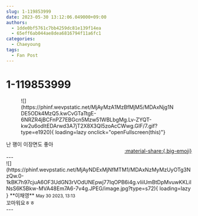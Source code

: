 ```yaml
---
slug: 1-119853999
date: 2023-05-30 13:12:06.049000+09:00
authors:
  - 1dde0bf5761c7bb4259dc81e139f14ea
  - 65eff6ab044ae8dea6816794f11a6fc1
categories:
  - Chaeyoung
tags:
  - Fan Post
---
```


# 1-119853999

<div class="post-container" markdown="1">
<div class="content-container md-sidebar__scrollwrap" markdown="1">


<figure markdown="1">
![](https://phinf.wevpstatic.net/MjAyMzA1MzBfMjM5/MDAxNjg1NDE5ODk4MzQ5.kwCvGTaTtgE-6NRZR4jBCFnPZ7EBGcn5Mzw51WBLbgMg.Lv-ZYQT-kw2u6odltEDArwd3A7jT2X8X3QI5zoAcCWwg.GIF/7.gif?type=e1920){ loading=lazy onclick="openFullscreen(this)"}
</figure>
난 꽹이 이장면도 좋아 

</div>
</div>

<div style="text-align: right;" markdown="1">
<a href="https://weverse.io/fromis9/fanpost/1-119853999" style="text-align: right;">:material-share:{.big-emoji}</a>
</div>
---

<div class="comments-container md-sidebar__scrollwrap" markdown="1">
<div class="comment" markdown="1">
<div class='id-container' markdown="1">
![](https://phinf.wevpstatic.net/MjAyNDExMjNfMTM1/MDAxNzMyMzUyOTg3NzQw.0-1kBK7h97cjuA6OF3UdGN3rVOdUNEpwj77IqOPB6i4g.vliiUmBtDpMvuwKKLiINsS6K5Bkw-MVA48Em7A6-7v4g.JPEG/image.jpg?type=s72){ loading=lazy }
**<span class="artist">이채영</span>** <small>May 30 2023, 13:13</small><br>
</div>
<div class='comment-body' markdown="1">
꼬마워요ㅎㅎ
</div>
</div>
</div>
---
